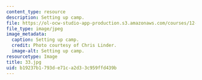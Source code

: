 ```yaml
---
content_type: resource
description: Setting up camp.
file: https://ol-ocw-studio-app-production.s3.amazonaws.com/courses/12-753-geodynamics-seminar-spring-2006/b19237b1793de71ca2d33c959ffd439b_33.jpg
file_type: image/jpeg
image_metadata:
  caption: Setting up camp.
  credit: Photo courtesy of Chris Linder.
  image-alt: Setting up camp.
resourcetype: Image
title: 33.jpg
uid: b19237b1-793d-e71c-a2d3-3c959ffd439b
---
```

